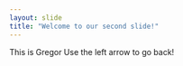 ```yaml
---
layout: slide
title: "Welcome to our second slide!"
---
```

This is Gregor
Use the left arrow to go back!
